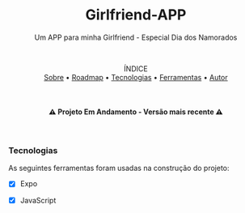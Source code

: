 <h1 align="center">Girlfriend-APP</h1>
<p align="center">Um APP para minha Girlfriend - Especial Dia dos Namorados</p>

<br>

<p align="center">ÍNDICE<br>
<a href="#sobre">Sobre</a> •
<a href="#Roadmap">Roadmap</a> •
<a href="#Tecnologias">Tecnologias</a> •
<a href="#Ferramentas">Ferramentas</a> •
<a href="#Autor">Autor</a></p>

<br>
<h4 align="center">
   ⚠ Projeto Em Andamento - Versão mais recente ⚠
  </h4>
  
<br>

  ### Tecnologias

  As seguintes ferramentas foram usadas na construção do projeto:

  - [x] Expo
  - [x] JavaScript

